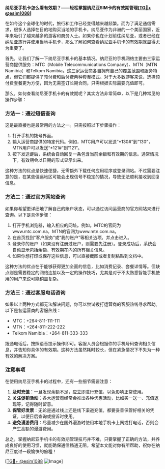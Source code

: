 **纳尼亚手机卡怎么看有效期？——轻松掌握纳尼亚SIM卡的有效期管理[[TG💪+ @esim1088](https://t.me/s/esim1088)]**

在如今这个全球化的时代，旅行和工作已经变得越来越频繁。而为了满足通信需求，很多人选择在目的地购买当地的手机卡。纳尼亚作为非洲的一个美丽国家，近年来吸引了越来越多的游客和商务人士。如果你也在计划前往纳尼亚，或者已经在纳尼亚旅行并使用当地手机卡，那么了解如何查看纳尼亚手机卡的有效期就显得尤为重要了。

首先，让我们了解一下纳尼亚手机卡的基本情况。纳尼亚的手机网络主要由三家运营商提供服务：MTC（Mobile Telecommunications Company）、MTN（MTN Namibia）和Telkom Namibia。这三家运营商各自拥有自己的覆盖范围和服务特点，但它们都提供了预付费和后付费两种套餐模式。对于大多数游客来说，选择预付费套餐更为方便，因为无需签订长期合同，只需根据实际需要充值即可。

那么，如何查看纳尼亚手机卡的有效期呢？其实方法非常简单，以下是几种常见的操作步骤：

### 方法一：通过短信查询

这是最直接也是最常用的方法之一。只需按照以下步骤操作：

1. 打开手机的拨号界面。
2. 输入运营商提供的特定代码。例如，MTC用户可以发送“*130#”到“130”，MTN用户可以发送“*121#”到“121”。
3. 按下发送键后，系统会自动回复一条包含当前余额和有效期的信息。通常情况下，有效期会以日期的形式显示出来。

这种方法的优点是快速便捷，无需额外下载任何应用程序或登录网站。不过需要注意的是，在某些偏远地区可能会出现信号不稳定的情况，导致无法顺利接收到回复信息。

### 方法二：通过官方网站查询

如果你希望更详细地了解自己的账户状态，可以通过访问运营商的官方网站来进行查询。以下是具体步骤：

1. 打开手机浏览器，输入相应的网址。例如，MTC的官网为www.mtc.com.na，MTN的官网为www.mtn.com.na。
2. 在首页找到“客户服务”或“我的账户”等相关选项，并点击进入。
3. 登录你的账户（如果没有注册过账户，则需要先注册）。登录成功后，系统会自动显示包括余额、有效期在内的所有相关信息。
4. 如果你想打印或保存这些信息，可以直接截图或者复制粘贴到文档中。

这种方法的优点在于能够获得更加全面的信息，比如消费记录、套餐详情等。但缺点则是需要稳定的网络连接以及一定的操作技巧，尤其是对于不太熟悉智能手机使用的用户来说可能稍显复杂。

### 方法三：通过客服电话咨询

如果以上两种方式都无法解决问题，你可以尝试拨打运营商的客服热线寻求帮助。以下是各运营商的客服热线：

- MTC：+264-811-111-111
- MTN：+264-811-222-222
- Telkom Namibia：+264-811-333-333

拨通电话后，按照语音提示操作即可。客服人员会根据你的手机号码查询相关信息，并告知你具体的有效期。这种方法虽然耗时较长，但在紧急情况下不失为一种有效的解决方案。

### 注意事项

在使用纳尼亚手机卡的过程中，还有一些细节需要注意：

1. **及时充值**：一旦发现余额不足，应立即进行充值，以免影响正常使用。
2. **关注促销活动**：各大运营商经常会推出各种优惠活动，比如买一送一、充值返现等，记得随时留意。
3. **保管好发票**：无论是通过线上还是线下渠道充值，都要妥善保管好相关的凭证，以便日后查询或投诉时使用。
4. **避免漫游费用**：尽量减少在国外漫游时使用本地手机卡上网或打电话，否则会产生高额的漫游费用。

总之，掌握纳尼亚手机卡的有效期管理技巧并不难，只要掌握了正确的方法，并养成良好的使用习惯，就能确保通信畅通无阻。希望本文能对你有所帮助，祝你在纳尼亚度过一段愉快的旅程！

[[TG💪+ @esim1088](https://t.me/s/esim1088) ![Image](https://i.postimg.cc/4NQfJmqS/Snipaste-2025-05-13-00-14-12.png)]